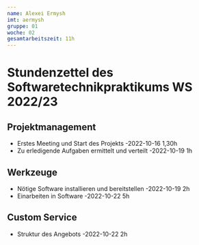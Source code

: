 ```yaml
---
name: Alexei Ermysh
imt: aermysh
gruppe: 01
woche: 02
gesamtarbeitszeit: 11h
---
```


# Stundenzettel des Softwaretechnikpraktikums WS 2022/23

## Projektmanagement
- Erstes Meeting und Start des Projekts 
    -2022-10-16 1,30h
- Zu erledigende Aufgaben ermittelt und verteilt
    -2022-10-19 1h
## Werkzeuge
- Nötige Software installieren und bereitstellen 
    -2022-10-19 2h
- Einarbeiten in Software
    -2022-10-22 5h
## Custom Service
- Struktur des Angebots 
    -2022-10-22 2h

